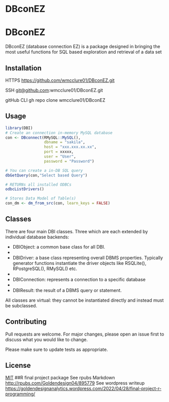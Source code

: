 # DBconEZ

# DBconEZ

DBconEZ (database connection EZ) is a package designed in bringing the most useful functions for SQL based exploration and retrieval of a data set

## Installation

HTTPS https://github.com/wmcclure01/DBconEZ.git

SSH git@github.com:wmcclure01/DBconEZ.git 

gitHub CLI gh repo clone wmcclure01/DBconEZ




## Usage

```r
library(DBI)
# Create an connection in-memory MySQL database
con <- DBconnect(RMySQL::MySQL(), 
                 dbname = "sakila", 
                 host = "xxx.xxx.xx.xx", 
                 port = xxxxx,
                 user = "User",
                 password = "Password")

# You can create a in-DB SQL query
dbGetQuery(con,"Select based Query")

# RETURNs all installed ODBCs 
odbcListDrivers()

# Stores Data Model of Table(s)
con_dm <- dm_from_src(con, learn_keys = FALSE) 
```
## Classes

There are four main DBI classes. Three which are each extended by individual database backends:
<ul>
<li>DBIObject: a common base class for all DBI.<li>

<li>DBIDriver: a base class representing overall DBMS properties. Typically generator functions instantiate the driver objects like RSQLite(), RPostgreSQL(), RMySQL() etc.<li>

<li>DBIConnection: represents a connection to a specific database <li>

<li>DBIResult: the result of a DBMS query or statement.</li>
</ul>

All classes are virtual: they cannot be instantiated directly and instead must be subclassed.
## Contributing
Pull requests are welcome. For major changes, please open an issue first to discuss what you would like to change.

Please make sure to update tests as appropriate.

## License
[MIT](https://choosealicense.com/licenses/mit/)
##R final project package
See rpubs Markdown 
 http://rpubs.com/Goldendesign04/895779
  See wordpress writeup
https://goldendesignanalytics.wordpress.com/2022/04/28/final-project-r-programming/
